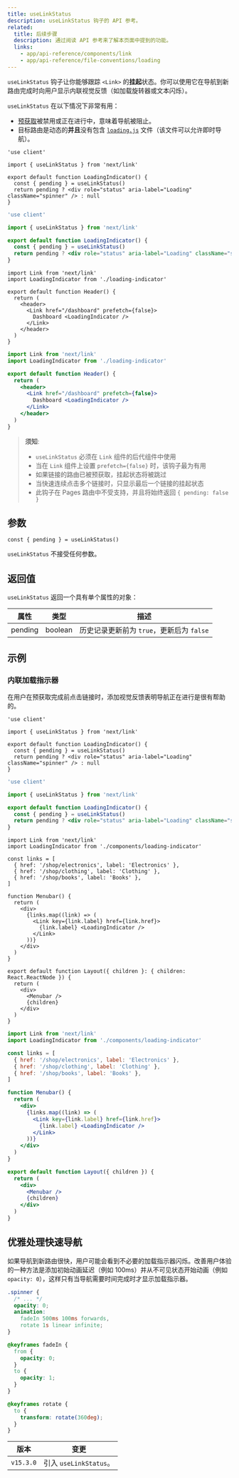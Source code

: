 ```yaml
---
title: useLinkStatus
description: useLinkStatus 钩子的 API 参考。
related:
  title: 后续步骤
  description: 通过阅读 API 参考来了解本页面中提到的功能。
  links:
    - app/api-reference/components/link
    - app/api-reference/file-conventions/loading
---
```


`useLinkStatus` 钩子让你能够跟踪 `<Link>` 的**挂起**状态。你可以使用它在导航到新路由完成时向用户显示内联视觉反馈（如加载旋转器或文本闪烁）。

`useLinkStatus` 在以下情况下非常有用：

- [预获取](/docs/nextjs-cn/app/building-your-application/routing/index/linking-and-navigating#prefetching)被禁用或正在进行中，意味着导航被阻止。
- 目标路由是动态的**并且**没有包含 [`loading.js`](/docs/nextjs-cn/app/api-reference/file-conventions/loading) 文件（该文件可以允许即时导航）。

```tsx switcher
'use client'

import { useLinkStatus } from 'next/link'

export default function LoadingIndicator() {
  const { pending } = useLinkStatus()
  return pending ? <div role="status" aria-label="Loading" className="spinner" /> : null
}
```

```jsx switcher
'use client'

import { useLinkStatus } from 'next/link'

export default function LoadingIndicator() {
  const { pending } = useLinkStatus()
  return pending ? <div role="status" aria-label="Loading" className="spinner" /> : null
}
```

```tsx switcher
import Link from 'next/link'
import LoadingIndicator from './loading-indicator'

export default function Header() {
  return (
    <header>
      <Link href="/dashboard" prefetch={false}>
        Dashboard <LoadingIndicator />
      </Link>
    </header>
  )
}
```

```jsx switcher
import Link from 'next/link'
import LoadingIndicator from './loading-indicator'

export default function Header() {
  return (
    <header>
      <Link href="/dashboard" prefetch={false}>
        Dashboard <LoadingIndicator />
      </Link>
    </header>
  )
}
```

> **须知**:
>
> - `useLinkStatus` 必须在 `Link` 组件的后代组件中使用
> - 当在 `Link` 组件上设置 `prefetch={false}` 时，该钩子最为有用
> - 如果链接的路由已被预获取，挂起状态将被跳过
> - 当快速连续点击多个链接时，只显示最后一个链接的挂起状态
> - 此钩子在 Pages 路由中不受支持，并且将始终返回 `{ pending: false }`

## 参数

```tsx
const { pending } = useLinkStatus()
```

`useLinkStatus` 不接受任何参数。

## 返回值

`useLinkStatus` 返回一个具有单个属性的对象：

| 属性    | 类型    | 描述                                      |
| ------- | ------- | ----------------------------------------- |
| pending | boolean | 历史记录更新前为 `true`，更新后为 `false` |

## 示例

### 内联加载指示器

在用户在预获取完成前点击链接时，添加视觉反馈表明导航正在进行是很有帮助的。

```tsx switcher
'use client'

import { useLinkStatus } from 'next/link'

export default function LoadingIndicator() {
  const { pending } = useLinkStatus()
  return pending ? <div role="status" aria-label="Loading" className="spinner" /> : null
}
```

```jsx switcher
'use client'

import { useLinkStatus } from 'next/link'

export default function LoadingIndicator() {
  const { pending } = useLinkStatus()
  return pending ? <div role="status" aria-label="Loading" className="spinner" /> : null
}
```

```tsx switcher
import Link from 'next/link'
import LoadingIndicator from './components/loading-indicator'

const links = [
  { href: '/shop/electronics', label: 'Electronics' },
  { href: '/shop/clothing', label: 'Clothing' },
  { href: '/shop/books', label: 'Books' },
]

function Menubar() {
  return (
    <div>
      {links.map((link) => (
        <Link key={link.label} href={link.href}>
          {link.label} <LoadingIndicator />
        </Link>
      ))}
    </div>
  )
}

export default function Layout({ children }: { children: React.ReactNode }) {
  return (
    <div>
      <Menubar />
      {children}
    </div>
  )
}
```

```jsx switcher
import Link from 'next/link'
import LoadingIndicator from './components/loading-indicator'

const links = [
  { href: '/shop/electronics', label: 'Electronics' },
  { href: '/shop/clothing', label: 'Clothing' },
  { href: '/shop/books', label: 'Books' },
]

function Menubar() {
  return (
    <div>
      {links.map((link) => (
        <Link key={link.label} href={link.href}>
          {link.label} <LoadingIndicator />
        </Link>
      ))}
    </div>
  )
}

export default function Layout({ children }) {
  return (
    <div>
      <Menubar />
      {children}
    </div>
  )
}
```

## 优雅处理快速导航

如果导航到新路由很快，用户可能会看到不必要的加载指示器闪烁。改善用户体验的一种方法是添加初始动画延迟（例如 100ms）并从不可见状态开始动画（例如 `opacity: 0`），这样只有当导航需要时间完成时才显示加载指示器。

```css
.spinner {
  /* ... */
  opacity: 0;
  animation:
    fadeIn 500ms 100ms forwards,
    rotate 1s linear infinite;
}

@keyframes fadeIn {
  from {
    opacity: 0;
  }
  to {
    opacity: 1;
  }
}

@keyframes rotate {
  to {
    transform: rotate(360deg);
  }
}
```

| 版本      | 变更                   |
| --------- | ---------------------- |
| `v15.3.0` | 引入 `useLinkStatus`。 |

